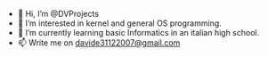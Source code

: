 - 👋 Hi, I’m @DVProjects
- 👀 I’m interested in kernel and general OS programming.
- 🌱 I’m currently learning basic Informatics in an italian high school.
- 📫 Write me on davide31122007@gmail.com

<!---
DVProjects/DVProjects is a ✨ special ✨ repository because its `README.md` (this file) appears on your GitHub profile.
You can click the Preview link to take a look at your changes.
--->
